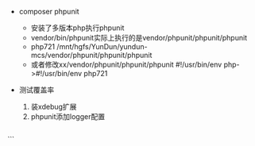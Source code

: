 * composer phpunit
    * 安装了多版本php执行phpunit
    * vendor/bin/phpunit实际上执行的是vendor/phpunit/phpunit/phpunit
    * php721 /mnt/hgfs/YunDun/yundun-mcs/vendor/phpunit/phpunit/phpunit
    * 或者修改xx/vendor/phpunit/phpunit/phpunit #!/usr/bin/env php->#!/usr/bin/env php721
    
* 测试覆盖率
    1. 装xdebug扩展
    2. phpunit添加logger配置
    ```
 <logging>
        <log type="coverage-html" target="./tests/coverage/html"/>
    </logging>
```
    